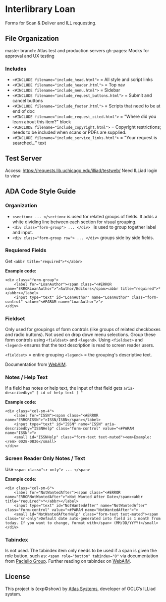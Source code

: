 # Interlibrary Loan
Forms for Scan & Deliver and ILL requesting.

## File Organization
master branch: Atlas test and production servers
gh-pages: Mocks for approval and UX testing

### Includes
- `<#INCLUDE filename="include_head.html">` = All style and script links
- `<#INCLUDE filename="include_header.html">` = Top nav
- `<#INCLUDE filename="include_menu.html">` = Sidebar
- `<#INCLUDE filename="include_request_buttons.html">` = Submit and cancel buttons
- `<#INCLUDE filename="include_footer.html">` = Scripts that need to be at end of doc
- `<#INCLUDE filename="include_request_cited.html">` = "Where did you learn about this item?" block
- `<#INCLUDE filename="include_copyright.html">` = Copyright restrictions; needs to be included when scans or PDFs are supplied.
- `<#INCLUDE filename="include_service_links.html">` = "Your request is searched..." text


## Test Server
Access: https://requests.lib.uchicago.edu/illiad/testweb/
Need ILLiad login to view

## ADA Code Style Guide
### Organization
- `<section> ... </section>` is used for related groups of fields. It adds a white dividing line between each section for visual grouping.
- `<div class="form-group"> ... </div> ` is used to group together label and input.
- `<div class="form-group row"> ... </div>` groups side by side fields.

### Requiered Fields
Get `<abbr title="required">*</abbr>`

**Example code:**

```
<div class="form-group">
    <label for="LoanAuthor"><span class="<#ERROR name="ERRORLoanAuthor">">Author/Editors</span><abbr title="required">*</abbr></label>
	<input type="text" id="LoanAuthor" name="LoanAuthor" class="form-control" value="<#PARAM name="LoanAuthor">">
</div>
```

### Fieldset
Only used for groupings of form controls (like groups of related checkboxes and radio buttons). Not used on drop down menu selections. Group these form controls using `<fieldset>` and `<legend>`. Using `<fieldset>` and `<legend>` ensures that the text description is read to screen reader users.

`<fieldset>` = entire grouping
`<legend>` = the grouping's descriptive text.

Documentation from [WebAIM](https://webaim.org/techniques/forms/).

### Notes / Help Text
If a field has notes or help text, the input of that field gets `aria-describedby=" [ id of help text ] "`

**Example code:**

```
<div class="col-sm-4">
    <label for="ISSN"><span class="<#ERROR name="ERRORISSN">">ISSN/ISBN</span></label>
    <input type="text" id="ISSN" name="ISSN" aria-describedby="ISSNHelp" class="form-control" value="<#PARAM name="ISSN">">
    <small id="ISSNHelp" class="form-text text-muted"><em>Example:</em> 0028-0836</small>
</div>
```

### Screen Reader Only Notes / Text
Use `<span class="sr-only"> ... </span>`

**Example code:**

```
<div class="col-sm-6">  
    <label for="NotWantedAfter"><span class="<#ERROR name="ERRORNotWantedAfter">">Not Wanted After Date</span><abbr title="required">*</abbr></label>
    <input type="text" id="NotWantedAfter" name="NotWantedAfter" class="form-control" value="<#PARAM name="NotWantedAfter">">
    <small id="NotWantedAfterHelp" class="form-text text-muted"><span class="sr-only">Default date auto-generated into field is 1 month from today. If you want to change, format with</span> (MM/DD/YYYY)</small>
</div>
```

### Tabindex
Is not used. The tabindex item only needs to be used if a span is given the role button, such as: `<span role="button" tabindex="0"` via documentation from [Paciello Group](https://developer.paciellogroup.com/blog/2014/08/using-the-tabindex-attribute/). Further reading on tabindex on [WebAIM](https://webaim.org/techniques/keyboard/tabindex).

## License
This project is {exp:copyright:show} by [Atlas Systems](https://www.atlas-sys.com/), developer of OCLC’s ILLiad system.

